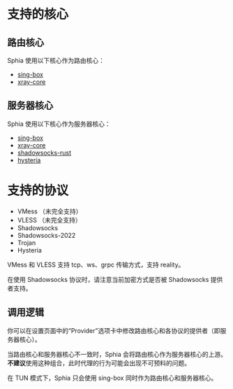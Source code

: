 # 支持的核心

## 路由核心

Sphia 使用以下核心作为路由核心：

- [sing-box](https://github.com/SagerNet/sing-box)
- [xray-core](https://github.com/xtls/xray-core)

## 服务器核心

Sphia 使用以下核心作为服务器核心：

- [sing-box](https://github.com/SagerNet/sing-box)
- [xray-core](https://github.com/xtls/xray-core)
- [shadowsocks-rust](https://github.com/shadowsocks/shadowsocks-rust)
- [hysteria](https://github.com/apernet/hysteria)

# 支持的协议

- VMess （未完全支持）
- VLESS （未完全支持）
- Shadowsocks
- Shadowsocks-2022
- Trojan
- Hysteria

VMess 和 VLESS 支持 tcp、ws、grpc 传输方式，支持 reality。

在使用 Shadowsocks 协议时，请注意当前加密方式是否被 Shadowsocks 提供者支持。

## 调用逻辑

你可以在设置页面中的“Provider”选项卡中修改路由核心和各协议的提供者（即服务器核心）。

当路由核心和服务器核心不一致时，Sphia 会将路由核心作为服务器核心的上游。**不建议**使用这种组合，此时代理的行为可能会出现不可预料的问题。

在 TUN 模式下，Sphia 只会使用 sing-box 同时作为路由核心和服务器核心。
